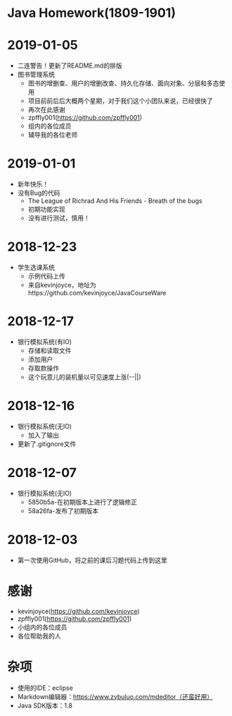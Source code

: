 
# Java Homework(1809-1901)
# 2019-01-05
+ 二连警告！更新了README.md的排版
+ 图书管理系统
	+ 图书的增删查、用户的增删改查、持久化存储、面向对象、分层和多态使用
	+ 项目前前后后大概两个星期，对于我们这个小团队来说，已经很快了
	+ 再次在此感谢
	 + zpffly001(https://github.com/zpffly001)
	 + 组内的各位成员
	 + 辅导我的各位老师

# 2019-01-01
+ 新年快乐！
+ 没有Bug的代码
    + The League of Richrad And His Friends - Breath of the bugs
    + 初期功能实现
    + 没有进行测试，慎用！

# 2018-12-23
+ 学生选课系统
    + 示例代码上传
    + 来自kevinjoyce，地址为https://github.com/kevinjoyce/JavaCourseWare
    
# 2018-12-17
+ 银行模拟系统(有IO)
    + 存储和读取文件
    + 添加用户
    + 存取款操作
    + 这个玩意儿的装机量以可见速度上涨(--||)

# 2018-12-16
+ 银行模拟系统(无IO)
    + 加入了输出
+ 更新了.gitignore文件

# 2018-12-07
+ 银行模拟系统(无IO)
    + 5850b5a-在初期版本上进行了逻辑修正
    + 58a26fa-发布了初期版本

# 2018-12-03
+ 第一次使用GitHub，将之前的课后习题代码上传到这里

# 感谢
+ kevinjoyce(https://github.com/kevinjoyce)
+ zpffly001(https://github.com/zpffly001)
+ 小组内的各位成员
+ 各位帮助我的人

# 杂项
+ 使用的IDE：eclipse
+ Markdown编辑器：https://www.zybuluo.com/mdeditor（还蛮好用）
+ Java SDK版本：1.8
